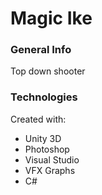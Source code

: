 # Magic Ike

### General Info
Top down shooter

### Technologies
Created with:
* Unity 3D
* Photoshop
* Visual Studio
* VFX Graphs
* C#
